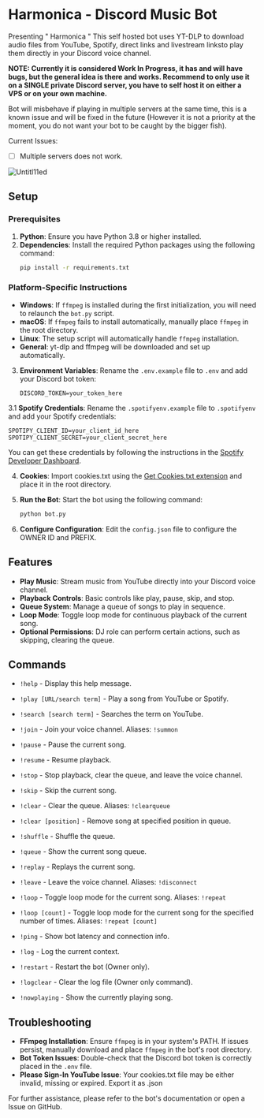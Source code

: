 # Harmonica - Discord Music Bot

Presenting " Harmonica " This self hosted bot uses YT-DLP to download audio files from YouTube, Spotify, direct links and livestream linksto play them directly in your Discord voice channel.

**NOTE: Currently it is considered Work In Progress, it has and will have bugs, but the general idea is there and works.
Recommend to only use it on a SINGLE private Discord server, you have to self host it on either a VPS or on your own machine.**

Bot will misbehave if playing in multiple servers at the same time, this is a known issue and will be fixed in the future (However it is not a priority at the moment, you do not want your bot to be caught by the bigger fish).

Current Issues:
- [ ] Multiple servers does not work.

![Untitl11ed](https://github.com/user-attachments/assets/1ee417c8-db7c-458c-987d-95dcd909ee47)

## Setup

### Prerequisites
1. **Python**: Ensure you have Python 3.8 or higher installed.
2. **Dependencies**: Install the required Python packages using the following command:
   ```bash
   pip install -r requirements.txt
   ```

### Platform-Specific Instructions
- **Windows**: If `ffmpeg` is installed during the first initialization, you will need to relaunch the `bot.py` script.
- **macOS**: If `ffmpeg` fails to install automatically, manually place `ffmpeg` in the root directory.
- **Linux**: The setup script will automatically handle `ffmpeg` installation.
- **General**: yt-dlp and ffmpeg will be downloaded and set up automatically.

3. **Environment Variables**: Rename the `.env.example` file to `.env` and add your Discord bot token:
   ```
   DISCORD_TOKEN=your_token_here
   ```
3.1 **Spotify Credentials**: Rename the `.spotifyenv.example` file to `.spotifyenv` and add your Spotify credentials:
   ```
   SPOTIPY_CLIENT_ID=your_client_id_here
   SPOTIPY_CLIENT_SECRET=your_client_secret_here
   ```
   You can get these credentials by following the instructions in the [Spotify Developer Dashboard](https://developer.spotify.com/dashboard/applications).

4. **Cookies**: Import cookies.txt using the [Get Cookies.txt extension](https://chromewebstore.google.com/detail/get-cookiestxt-locally/cclelndahbckbenkjhflpdbgdldlbecc) and place it in the root directory.

5. **Run the Bot**: Start the bot using the following command:
   ```bash
   python bot.py
   ```

6. **Configure Configuration**: Edit the `config.json` file to configure the OWNER ID and PREFIX.

## Features
- **Play Music**: Stream music from YouTube directly into your Discord voice channel.
- **Playback Controls**: Basic controls like play, pause, skip, and stop.
- **Queue System**: Manage a queue of songs to play in sequence.
- **Loop Mode**: Toggle loop mode for continuous playback of the current song.
- **Optional Permissions**: DJ role can perform certain actions, such as skipping, clearing the queue.

## Commands
- `!help` - Display this help message.

- `!play [URL/search term]` - Play a song from YouTube or Spotify.
- `!search [search term]` - Searches the term on YouTube.
- `!join` - Join your voice channel. Aliases: `!summon`
- `!pause` - Pause the current song.
- `!resume` - Resume playback.
- `!stop` - Stop playback, clear the queue, and leave the voice channel.
- `!skip` - Skip the current song.
- `!clear` - Clear the queue. Aliases: `!clearqueue`
- `!clear [position]` - Remove song at specified position in queue.
- `!shuffle` - Shuffle the queue.
- `!queue` - Show the current song queue.
- `!replay` - Replays the current song.
- `!leave` - Leave the voice channel. Aliases: `!disconnect`
- `!loop` - Toggle loop mode for the current song. Aliases: `!repeat`
- `!loop [count]` - Toggle loop mode for the current song for the specified number of times. Aliases: `!repeat [count]`
- `!ping` - Show bot latency and connection info.
- `!log` - Log the current context.
- `!restart` - Restart the bot (Owner only).
- `!logclear` - Clear the log file (Owner only command).
- `!nowplaying` - Show the currently playing song.

## Troubleshooting
- **FFmpeg Installation**: Ensure `ffmpeg` is in your system's PATH. If issues persist, manually download and place `ffmpeg` in the bot's root directory.
- **Bot Token Issues**: Double-check that the Discord bot token is correctly placed in the `.env` file.
- **Please Sign-In YouTube Issue**: Your cookies.txt file may be either invalid, missing or expired. Export it as .json 

For further assistance, please refer to the bot's documentation or open a Issue on GitHub.
